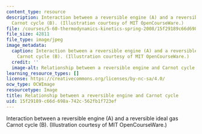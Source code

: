 ```yaml
---
content_type: resource
description: Interaction between a reversible engine (A) and a reversible ideal gas
  Carnot cycle (B). (Illustration courtesy of MIT OpenCourseWare.)
file: /courses/5-60-thermodynamics-kinetics-spring-2008/15f29189c66d698a742c562fb1f723ef_5-60s08.jpg
file_size: 42811
file_type: image/jpeg
image_metadata:
  caption: Interaction between a reversible engine (A) and a reversible ideal gas
    Carnot cycle (B). (Illustration courtesy of MIT OpenCourseWare.)
  credit: ''
  image-alt: Relationship between a reversible engine and Carnot cycle.
learning_resource_types: []
license: https://creativecommons.org/licenses/by-nc-sa/4.0/
ocw_type: OCWImage
resourcetype: Image
title: Relationship between a reversible engine and Carnot cycle
uid: 15f29189-c66d-698a-742c-562fb1f723ef
---
```

Interaction between a reversible engine (A) and a reversible ideal gas Carnot cycle (B). (Illustration courtesy of MIT OpenCourseWare.)